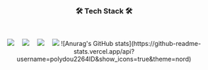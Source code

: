 <h3 align="center"><b>🛠 Tech Stack 🛠</b></h3>
</br>
<p align="center">
<img src="https://img.shields.io/badge/Python-3776AB?style=flat-square&logo=Python&logoColor=FFD43B"/>　
<img src="https://img.shields.io/badge/C-A8B9CC?style=flat-square&logo=C&logoColor=FFFFFF"/>　
<img src="https://img.shields.io/badge/Dart-0175C2?style=flat-square&logo=Dart&logoColor=FFFFFF"/>　
<img src="https://img.shields.io/badge/Flutter-02569B?style=flat-square&logo=Flutter&logoColor=FFFFFF">  
![Anurag's GitHub stats](https://github-readme-stats.vercel.app/api?username=polydou2264ID&show_icons=true&theme=nord)




<!--
**polydou2264/polydou2264** is a ✨ _special_ ✨ repository because its `README.md` (this file) appears on your GitHub profile.

<img src="https://img.shields.io/badge/{내용}-{배경 색깔}?style={스타일}&logo={로고이름}&logoColor={로고 색깔}"/>

Here are some ideas to get you started:

- 🔭 I’m currently working on ...
- 🌱 I’m currently learning ...
- 👯 I’m looking to collaborate on ...
- 🤔 I’m looking for help with ...
- 💬 Ask me about ...
- 📫 How to reach me: ...
- 😄 Pronouns: ...
- ⚡ Fun fact: ...
-->
